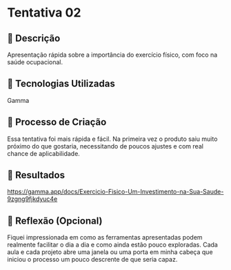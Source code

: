 # Tentativa 02

## 📒 Descrição
Apresentação rápida sobre a importância do exercício físico, com foco na saúde ocupacional.

## 🤖 Tecnologias Utilizadas
Gamma

## 🧐 Processo de Criação
Essa tentativa foi mais rápida e fácil. Na primeira vez o produto saiu muito próximo do que gostaria, necessitando de poucos ajustes e com real chance de aplicabilidade. 

## 🚀 Resultados
https://gamma.app/docs/Exercicio-Fisico-Um-Investimento-na-Sua-Saude-9zgng9fjkdyuc4e

## 💭 Reflexão (Opcional)
Fiquei impressionada em como as ferramentas apresentadas podem realmente facilitar o dia a dia e como ainda estão pouco exploradas. Cada aula e cada projeto abre uma janela ou uma porta em minha cabeça que iniciou o processo um pouco descrente de que seria capaz.

